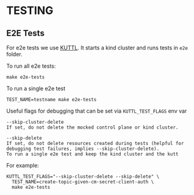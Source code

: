 # TESTING

## E2E Tests

For e2e tests we use [KUTTL](https://kuttl.dev/). It starts a kind cluster and runs tests in `e2e` folder.

To run all e2e tests:
```
make e2e-tests
```

To run a single e2e test
```
TEST_NAME=testname make e2e-tests
```

Useful flags for debugging that can be set via `KUTTL_TEST_FLAGS` env var

```
--skip-cluster-delete
If set, do not delete the mocked control plane or kind cluster.

--skip-delete
If set, do not delete resources created during tests (helpful for debugging test failures, implies --skip-cluster-delete).
To run a single e2e test and keep the kind cluster and the kutt
```

For example:

```
KUTTL_TEST_FLAGS="--skip-cluster-delete --skip-delete" \ 
  TEST_NAME=create-topic-given-cm-secret-client-auth \
  make e2e-tests
```